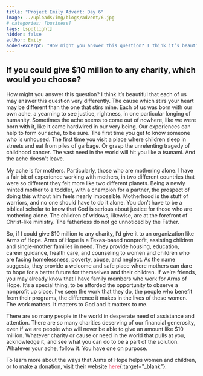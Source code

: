 ```yaml
---
title: "Project Emily Advent: Day 6"
image: ../uploads/img/blogs/advent/6.jpg
# categories: [business]
tags: [spotlight]
hidden: false
author: Emily
added-excerpt: "How might you answer this question? I think it’s beautiful that each of us may answer this question very differently. The cause which stirs your heart may be different than the one that stirs mine. Each of us was born with our own ache, a yearning to see justice, rightness, in one particular longing of humanity. Sometimes the ache seems to come out of nowhere, like we were born with it, like it came hardwired in our very being. "
---
```


<style> em {color: black;} p a {color: #f0506e;}</style>

## If you could give $10 million to any charity, which would you choose?

How might you answer this question? I think it’s beautiful that each of us may answer this question very differently. The cause which stirs your heart may be different than the one that stirs mine. Each of us was born with our own ache, a yearning to see justice, rightness, in one particular longing of humanity. Sometimes the ache seems to come out of nowhere, like we were born with it, like it came hardwired in our very being. Our experiences can help to form our ache, to be sure. The first time you get to know someone who is unhoused. The first time you visit a place where children sleep in streets and eat from piles of garbage. Or grasp the unrelenting tragedy of childhood cancer. The vast need in the world will hit you like a tsunami. And the ache doesn’t leave.

My ache is for mothers. Particularly, those who are mothering alone. I have a fair bit of experience working with mothers, in two different countries that were so different they felt more like two different planets. Being a newly minted mother to a toddler, with a champion for a partner, the prospect of doing this without him feels nearly impossible. Motherhood is the stuff of warriors, and no one should have to do it alone. You don’t have to be a biblical scholar to know that God is serious about justice for those who are mothering alone. The children of widows, likewise, are at the forefront of Christ-like ministry. The fatherless do not go unnoticed by the Father.

So, if I could give $10 million to any charity, I’d give it to an organization like Arms of Hope. Arms of Hope is a Texas-based nonprofit, assisting children and single-mother families in need. They provide housing, education, career guidance, health care, and counseling to women and children who are facing homelessness, poverty, abuse, and neglect. As the name suggests, they provide a welcome and safe place where mothers can dare to hope for a better future for themselves and their children. If we’re friends, you may already know that I have family members who work for Arms of Hope. It’s a special thing, to be afforded the opportunity to observe a nonprofit up close. I’ve seen the work that they do, the people who benefit from their programs, the difference it makes in the lives of these women. The work matters. It matters to God and it matters to me.

There are so many people in the world in desperate need of assistance and attention. There are so many charities deserving of our financial generosity, even if we are people who will never be able to give an amount like $10 million. Whatever charity or cause or need in the world that pulls at you, acknowledge it, and see what you can do to be a part of the solution. Whatever your ache, follow it. You have one on purpose.

To learn more about the ways that Arms of Hope helps women and children, or to make a donation, visit their website [here](https://armsofhope.org/){:target="\_blank"}.
